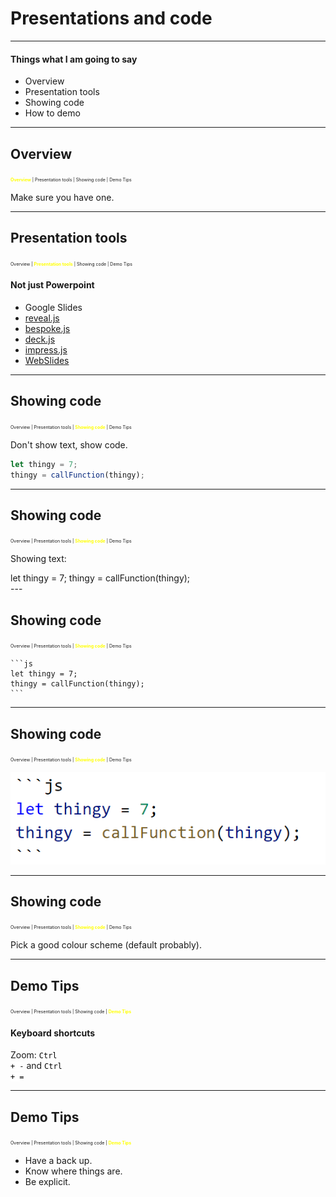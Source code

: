 # Presentations and code

---

#### Things what I am going to say

* Overview
* Presentation tools
* Showing code
* How to demo

---

## Overview
<span style="font-size: .5em"><span style="color: yellow">**Overview**</span> | Presentation tools | Showing code  | Demo Tips</span>

Make sure you have one.

---

## Presentation tools
<span style="font-size: .5em">Overview | <span style="color: yellow">**Presentation tools**</span> | Showing code  | Demo Tips</span>

#### Not just Powerpoint

* Google Slides
* [reveal.js](https://github.com/lic-nz/reveal.js)
* [bespoke.js](markdalgleish.com/projects/bespoke.js/)
* [deck.js](http://imakewebthings.com/deck.js/)
* [impress.js](https://impress.js.org)
* [WebSlides](https://webslides.tv)

---

## Showing code
<span style="font-size: .5em">Overview | Presentation tools | <span style="color: yellow">**Showing code**</span>  | Demo Tips</span>

Don't show text, show code.

```js
let thingy = 7;
thingy = callFunction(thingy);
```
---

## Showing code
<span style="font-size: .5em">Overview | Presentation tools | <span style="color: yellow">**Showing code**</span>  | Demo Tips</span>

Showing text:

<div style="text-align: left; padding-left 20%">
let thingy = 7;  
thingy = callFunction(thingy);
</div>
---

## Showing code
<span style="font-size: .5em">Overview | Presentation tools | <span style="color: yellow">**Showing code**</span>  | Demo Tips</span>

    ```js
    let thingy = 7;
    thingy = callFunction(thingy);
    ```

---

## Showing code
<span style="font-size: .5em">Overview | Presentation tools | <span style="color: yellow">**Showing code**</span>  | Demo Tips</span>

![A picture of some code](./slides/images/showing_code.png "A picture of some code")

---

## Showing code
<span style="font-size: .5em">Overview | Presentation tools | <span style="color: yellow">**Showing code**</span>  | Demo Tips</span>

Pick a good colour scheme (default probably).

---

## Demo Tips
<span style="font-size: .5em">Overview | Presentation tools | Showing code  | <span style="color: yellow">**Demo Tips**</span></span>

#### Keyboard shortcuts
Zoom: <code style="background-color: white; color: black; border-radius: 50px;">Ctrl + -</code> and <code style="background-color: white; color: black; border-radius: 50px;">Ctrl + =</code>


---

## Demo Tips
<span style="font-size: .5em">Overview | Presentation tools | Showing code  | <span style="color: yellow">**Demo Tips**</span></span>

* Have a back up.
* Know where things are.
* Be explicit.  
